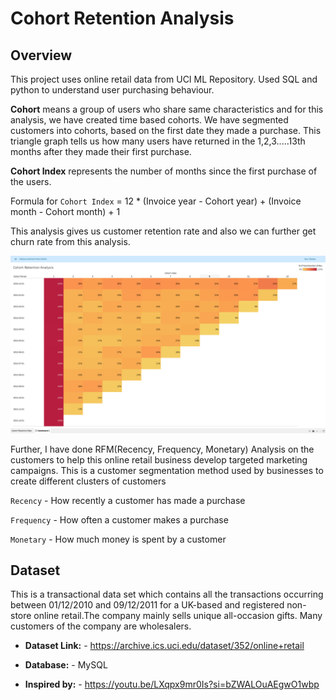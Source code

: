 # Cohort Retention Analysis 

## Overview
This project uses online retail data from UCI ML Repository.
Used SQL and python to understand user purchasing behaviour. 

**Cohort** means a group of users who share same characteristics and for this analysis, we have created time based cohorts. We have segmented customers into cohorts, based on the first date they made a purchase. 
This triangle graph tells us how many users have returned in the 1,2,3.....13th months after they made their first purchase. 

**Cohort Index** represents the number of months since the first purchase of the users. 

Formula for `Cohort Index` = 12 * (Invoice year - Cohort year) + (Invoice month - Cohort month) + 1

This analysis gives us customer retention rate and also we can further get churn rate from this analysis.

![](https://github.com/sshreya/PortfolioProjects/blob/main/Cohort%20Retention%20Analysis/images/Cohort%20Retention%20Rate.png)

Further, I have done RFM(Recency, Frequency, Monetary) Analysis on the customers to help this online retail business develop targeted marketing campaigns. This is a customer segmentation method used by businesses to create different clusters of customers 

`Recency` - How recently a customer has made a purchase

`Frequency` - How often a customer makes a purchase

`Monetary` - How much money is spent by a customer


## Dataset
This is a transactional data set which contains all the transactions occurring between 01/12/2010 and 09/12/2011 for a UK-based and registered non-store online retail.The company mainly sells unique all-occasion gifts. Many customers of the company are wholesalers.


- **Dataset Link:** - https://archive.ics.uci.edu/dataset/352/online+retail
- **Database:** - MySQL

- **Inspired by:** - https://youtu.be/LXqpx9mr0Is?si=bZWALOuAEgwO1wbp


